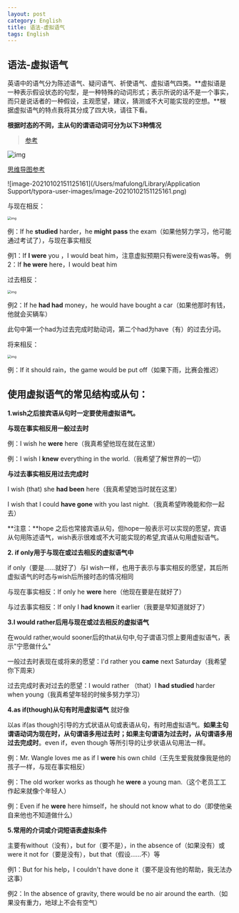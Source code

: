 ```yaml
---
layout: post
category: English
title: 语法-虚拟语气
tags: English
---
```


## 语法-虚拟语气

英语中的语气分为陈述语气、疑问语气、祈使语气、虚拟语气四类。**虚拟语是一种表示假设状态的句型，是一种特殊的动词形式；表示所说的话不是一个事实，而只是说话者的一种假设，主观愿望，建议，猜测或不大可能实现的空想。**根据虚拟语气的特点我将其分成了四大块，请往下看。

**根据时态的不同，主从句的谓语动词可分为以下3种情况**

> [参考](https://zhuanlan.zhihu.com/p/44110628)

![img](https://cdn.jsdelivr.net/gh/mafulong/mdPic@vv2/v2/37.png)

[思维导图参考](https://mm.edrawsoft.cn/template/56859)

![image-20210102151125161](/Users/mafulong/Library/Application Support/typora-user-images/image-20210102151125161.png)

与现在相反：

<img src="https://pic1.zhimg.com/80/v2-0675d5208f0651b2a1f5fa5abd757c6c_1440w.jpg" alt="img" style="zoom:50%;" />

例：If he **studied** harder，he **might pass** the exam（如果他努力学习，他可能通过考试了），与现在事实相反

例1：If **I were** you ，I would beat him，注意虚拟预期只有were没有was等。 例2：If **he were** here，I would beat him



过去相反：

<img src="https://pic1.zhimg.com/80/v2-4a5b0be40d3cd3ae1c41c4182410dde0_1440w.jpg" alt="img" style="zoom:50%;" />

例2：If he **had had** money，he would have bought a car（如果他那时有钱，他就会买辆车）

此句中第一个had为过去完成时助动词，第二个had为have（有）的过去分词。



将来相反：

<img src="https://pic4.zhimg.com/80/v2-0109cc0283e2fe0f0b3932ac4fe93bf3_1440w.jpg" alt="img" style="zoom:50%;" />

例：If it should rain，the game would be put off（如果下雨，比赛会推迟）



## **使用虚拟语气的常见结构或从句：**

**1.wish之后接宾语从句时一定要使用虚拟语气。**

**与现在事实相反用一般过去时**

例：I wish he **were** here（我真希望他现在就在这里）

例：I wish I **knew** everything in the world.（我希望了解世界的一切）

**与过去事实相反用过去完成时**

I wish (that) she **had been** here（我真希望她当时就在这里）

I wish that I could **have gone** with you last night.（我真希望昨晚能和你一起去）

**注意：**hope 之后也常接宾语从句，但hope一般表示可以实现的愿望，宾语从句用陈述语气，wish表示很难或不大可能实现的希望,宾语从句用虚拟语气。



**2. if only用于与现在或过去相反的虚拟语气中**

if only（要是……就好了）与I wish一样，也用于表示与事实相反的愿望，其后所虚拟语气的时态与wish后所接时态的情况相同

与现在事实相反：If only he **were** here（他现在要是在就好了）

与过去事实相反：If only I **had known** it earlier（我要是早知道就好了）



**3.I would rather后用与现在或过去相反的虚拟语气**

在would rather,would sooner后的that从句中,句子谓语习惯上要用虚拟语气，表示"宁愿做什么"

一般过去时表现在或将来的愿望：I'd rather you **came** next Saturday（我希望你下周来）

过去完成时表对过去的愿望：I would rather （that）I **had studied** harder when young（我真希望年轻的时候多努力学习）



**4.as if(though)从句有时用虚拟语气**  就好像

以as if(as though)引导的方式状语从句或表语从句，有时用虚拟语气。**如果主句谓语动词为现在时，从句谓语多用过去时；如果主句谓语为过去时，从句谓语多用过去完成时**。even if，even though 等所引导的让步状语从句用法一样。

例：Mr. Wangle loves me as if I **were** his own child（王先生爱我就像我是他的孩子一样，与现在事实相反）

例：The old worker works as though he **were** a young man.（这个老员工工作起来就像个年轻人）

例：Even if he **were** here himself，he should not know what to do（即使他亲自来他也不知道做什么）



**5.常用的介词或介词短语表虚拟条件**

主要有without（没有），but for（要不是），in the absence of（如果没有）或were it not for（要是没有），but that（假设……不）等

例1：But for his help，I couldn't have done it（要不是没有他的帮助，我无法办这事）

例2：In the absence of gravity, there would be no air around the earth.（如果没有重力，地球上不会有空气）

